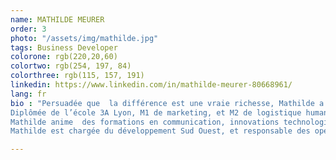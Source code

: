 ```yaml
---
name: MATHILDE MEURER
order: 3
photo: "/assets/img/mathilde.jpg"
tags: Business Developer
colorone: rgb(220,20,60)
colortwo: rgb(254, 197, 84)
colorthree: rgb(115, 157, 191)
linkedin: https://www.linkedin.com/in/mathilde-meurer-80668961/
lang: fr
bio : "Persuadée que  la différence est une vraie richesse, Mathilde a travaillé 5 ans dans le domaine du handicap, aux côtés d’Axel Kahn et Pascal Jacob, en tant que chargée de communication.<br><br>
Diplômée de l’école 3A Lyon, M1 de marketing, et M2 de logistique humanitaire, elle a toujours cherché une expérience professionnelle qui ait du sens, c’est-à-dire qui place les rapports humains au centre du travail quotidien, dans tout ce qu’il peut avoir de complexe et de passionnant.<br><br>
Mathilde anime  des formations en communication, innovations technologiques, créativité, entrepreneuriat, networking  et management en entreprises (INTEL, EY)  et au sein des écoles (NEOMA, EM Normandie, IGS-RH, INSEEC, ESSEC).<br><br>
Mathilde est chargée du développement Sud Ouest, et responsable des opérations. Elle fait également partie de l’équipe d’organisation du TEDxBordeaux 2018."

---
```

